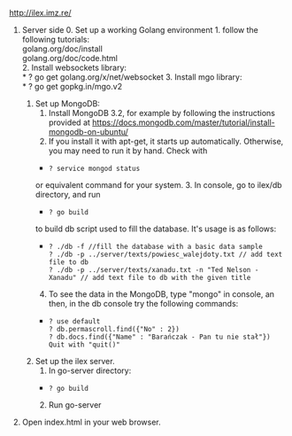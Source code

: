 http://ilex.imz.re/

1. Server side
    0. Set up a working Golang environment
        1. follow the following tutorials:  
		golang.org/doc/install  
		golang.org/doc/code.html  
		2. Install websockets library:  
        *     ? go get golang.org/x/net/websocket
		3. Install mgo library:  
        *     ? go get gopkg.in/mgo.v2

	1. Set up MongoDB:
		1. Install MongoDB 3.2, for example by following the instructions provided at
		https://docs.mongodb.com/master/tutorial/install-mongodb-on-ubuntu/
		2. If you install it with apt-get, it starts up automatically. Otherwise, you may need to run it by hand. Check with
		*     ? service mongod status
		or equivalent command for your system.
		3. In console, go to ilex/db directory, and run  
		*     ? go build
		to build db script used to fill the database. It's usage is as follows:
		*     ? ./db -f //fill the database with a basic data sample
		      ? ./db -p ../server/texts/powiesc_walejdoty.txt // add text file to db
		      ? ./db -p ../server/texts/xanadu.txt -n "Ted Nelson - Xanadu" // add text file to db with the given title  
		4. To see the data in the MongoDB, type "mongo" in console, an then, in the db console try the following commands:  
		*     ? use default
		      ? db.permascroll.find({"No" : 2})
		      ? db.docs.find({"Name" : "Barańczak - Pan tu nie stał"})
		      Quit with "quit()"
	2. Set up the ilex server.  
		1. In go-server directory:  
		*     ? go build
		2. Run go-server

2. Open index.html in your web browser.
